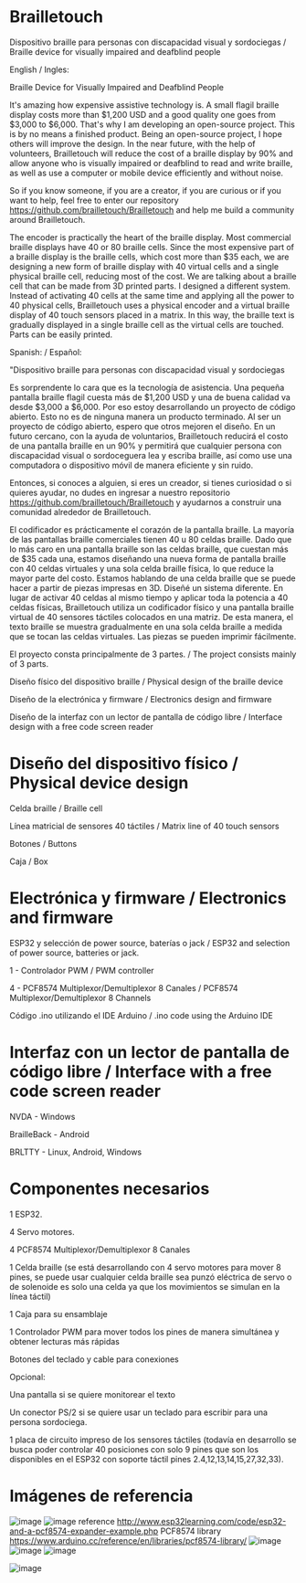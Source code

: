 
# Brailletouch
  Dispositivo braille para personas con discapacidad visual y sordociegas / Braille device for visually impaired and deafblind people

English / Ingles:

Braille Device for Visually Impaired and Deafblind People

It's amazing how expensive assistive technology is. A small flagil braille display costs more than $1,200 USD and a good quality one goes from $3,000 to $6,000. That's why I am developing an open-source project. This is by no means a finished product. Being an open-source project, I hope others will improve the design. In the near future, with the help of volunteers, Brailletouch will reduce the cost of a braille display by 90% and allow anyone who is visually impaired or deafblind to read and write braille, as well as use a computer or mobile device efficiently and without noise.

So if you know someone, if you are a creator, if you are curious or if you want to help, feel free to enter our repository https://github.com/brailletouch/Brailletouch and help me build a community around Brailletouch.

The encoder is practically the heart of the braille display. Most commercial braille displays have 40 or 80 braille cells. Since the most expensive part of a braille display is the braille cells, which cost more than $35 each, we are designing a new form of braille display with 40 virtual cells and a single physical braille cell, reducing most of the cost. We are talking about a braille cell that can be made from 3D printed parts. I designed a different system. Instead of activating 40 cells at the same time and applying all the power to 40 physical cells, Brailletouch uses a physical encoder and a virtual braille display of 40 touch sensors placed in a matrix. In this way, the braille text is gradually displayed in a single braille cell as the virtual cells are touched. Parts can be easily printed.



Spanish: / Español:

"Dispositivo braille para personas con discapacidad visual y sordociegas

Es sorprendente lo cara que es la tecnología de asistencia. Una pequeña pantalla braille flagil cuesta más de $1,200 USD y una de buena calidad va desde $3,000 a $6,000. Por eso estoy desarrollando un proyecto de código abierto. Esto no es de ninguna manera un producto terminado. Al ser un proyecto de código abierto, espero que otros mejoren el diseño. En un futuro cercano, con la ayuda de voluntarios, Brailletouch reducirá el costo de una pantalla braille en un 90% y permitirá que cualquier persona con discapacidad visual o sordoceguera lea y escriba braille, así como use una computadora o dispositivo móvil de manera eficiente y sin ruido.

Entonces, si conoces a alguien, si eres un creador, si tienes curiosidad o si quieres ayudar, no dudes en ingresar a nuestro repositorio https://github.com/brailletouch/Brailletouch y ayudarnos a construir una comunidad alrededor de Brailletouch.

El codificador es prácticamente el corazón de la pantalla braille. La mayoría de las pantallas braille comerciales tienen 40 u 80 celdas braille. Dado que lo más caro en una pantalla braille son las celdas braille, que cuestan más de $35 cada una, estamos diseñando una nueva forma de pantalla braille con 40 celdas virtuales y una sola celda braille física, lo que reduce la mayor parte del costo. Estamos hablando de una celda braille que se puede hacer a partir de piezas impresas en 3D. Diseñé un sistema diferente. En lugar de activar 40 celdas al mismo tiempo y aplicar toda la potencia a 40 celdas físicas, Brailletouch utiliza un codificador físico y una pantalla braille virtual de 40 sensores táctiles colocados en una matriz. De esta manera, el texto braille se muestra gradualmente en una sola celda braille a medida que se tocan las celdas virtuales. Las piezas se pueden imprimir fácilmente.


El proyecto consta principalmente de 3 partes. / The project consists mainly of 3 parts.

Diseño físico del dispositivo braille / Physical design of the braille device

Diseño de la electrónica y firmware / Electronics design and firmware

Diseño de la interfaz con un lector de pantalla de código libre / Interface design with a free code screen reader

# Diseño del dispositivo físico / Physical device design
Celda braille / Braille cell

Línea matricial de sensores 40 táctiles / Matrix line of 40 touch sensors

Botones / Buttons

Caja / Box

# Electrónica y firmware / Electronics and firmware
ESP32 y selección de power source, baterías o jack / ESP32 and selection of power source, batteries or jack.

1 - Controlador PWM / PWM controller

4 - PCF8574 Multiplexor/Demultiplexor 8 Canales / PCF8574 Multiplexor/Demultiplexor 8 Channels

Código .ino utilizando el IDE Arduino / .ino code using the Arduino IDE

# Interfaz con un lector de pantalla de código libre / Interface with a free code screen reader
NVDA - Windows

BrailleBack - Android

BRLTTY - Linux, Android, Windows

# Componentes necesarios
1 ESP32.

4 Servo motores.

4 PCF8574 Multiplexor/Demultiplexor 8 Canales

1 Celda braille (se está desarrollando con 4 servo motores para mover 8 pines, se puede usar cualquier celda braille sea punzó eléctrica de servo o de solenoide es solo una celda ya que los movimientos se simulan en la línea táctil)

1 Caja para su ensamblaje

1 Controlador PWM para mover todos los pines de manera simultánea y obtener lecturas más rápidas

Botones del teclado y cable para conexiones

Opcional:

Una pantalla si se quiere monitorear el texto

Un conector PS/2 si se quiere usar un teclado para escribir para una persona sordociega.

1 placa de circuito impreso de los sensores táctiles (todavía en desarrollo se busca poder controlar 40 posiciones con solo 9 pines que son los disponibles en el ESP32 con soporte táctil pines 2.4,12,13,14,15,27,32,33).

# Imágenes de referencia

![image](https://user-images.githubusercontent.com/9951014/143519725-5d493c91-513b-4640-ae0b-aba3ea0b435c.png)
![image](https://github.com/discapacidad5/brailletouch/blob/main/esp32-pca9685-hookup.jpg)
reference http://www.esp32learning.com/code/esp32-and-a-pcf8574-expander-example.php
PCF8574 library https://www.arduino.cc/reference/en/libraries/pcf8574-library/
![image](https://github.com/discapacidad5/brailletouch/blob/main/modulo-expansor-io-pcf8574.jpg)
![image](https://github.com/discapacidad5/brailletouch/blob/main/paltalla%20braille%201.png)
![image](https://github.com/discapacidad5/brailletouch/blob/main/paltalla%20braille%20celda%20braile.png)



![image](https://github.com/discapacidad5/brailletouch/blob/main/diagrama%201%20de%20coneciones%20brailletouch.png)


